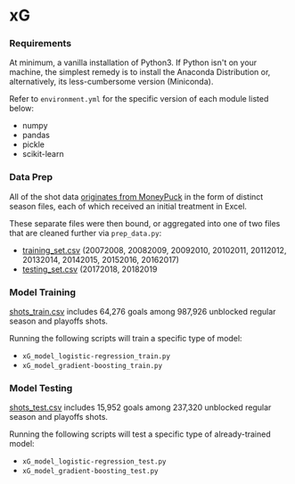 # xG

### Requirements
At minimum, a vanilla installation of Python3. If Python isn't on your machine, the simplest remedy is to install the Anaconda Distribution or, alternatively, its less-cumbersome version (Miniconda). 

Refer to <code>environment.yml</code> for the specific version of each module listed below:
<ul>
  <li>numpy</li>  
  <li>pandas</li>
  <li>pickle</li>
  <li>scikit-learn</li>
</ul>

### Data Prep
All of the shot data <a href="http://moneypuck.com/data.htm">originates from MoneyPuck</a> in the form of distinct season files, each of which received an initial treatment in Excel.

These separate files were then bound, or aggregated into one of two files that are cleaned further via <code>prep_data.py</code>:
<ul>
<li><a href="https://drive.google.com/file/d/1p1IiUqVlKlmszVOWvlHiOUYf1X3ooIks/view?usp=sharing">training_set.csv</a> (20072008, 20082009, 20092010, 20102011, 20112012, 20132014, 20142015, 20152016, 20162017)</li>
<li><a href="https://drive.google.com/file/d/1JWUNobDbNl3Lc-M6KMRjIAakINqzObh_/view?usp=sharing">testing_set.csv</a> (20172018, 20182019</li>
</ul>

### Model Training
<a href="https://drive.google.com/open?id=1rAEsvR4efPrDjyqWFCL8i1OciWfXxKs7">shots_train.csv</a> includes 64,276 goals among 987,926 unblocked regular season and playoffs shots.

Running the following scripts will train a specific type of model:
<ul>
  <li><code>xG_model_logistic-regression_train.py</code></li>
  <li><code>xG_model_gradient-boosting_train.py</code></li>
</ul>

### Model Testing
<a href="https://drive.google.com/open?id=1C5l53rmSugEvGRdRH0cKAyBzSOHlAaeE">shots_test.csv</a> includes 15,952 goals among 237,320 unblocked regular season and playoffs shots.

Running the following scripts will test a specific type of already-trained model:
<ul>
  <li><code>xG_model_logistic-regression_test.py</code></li>
  <li><code>xG_model_gradient-boosting_test.py</code></li>
</ul>
